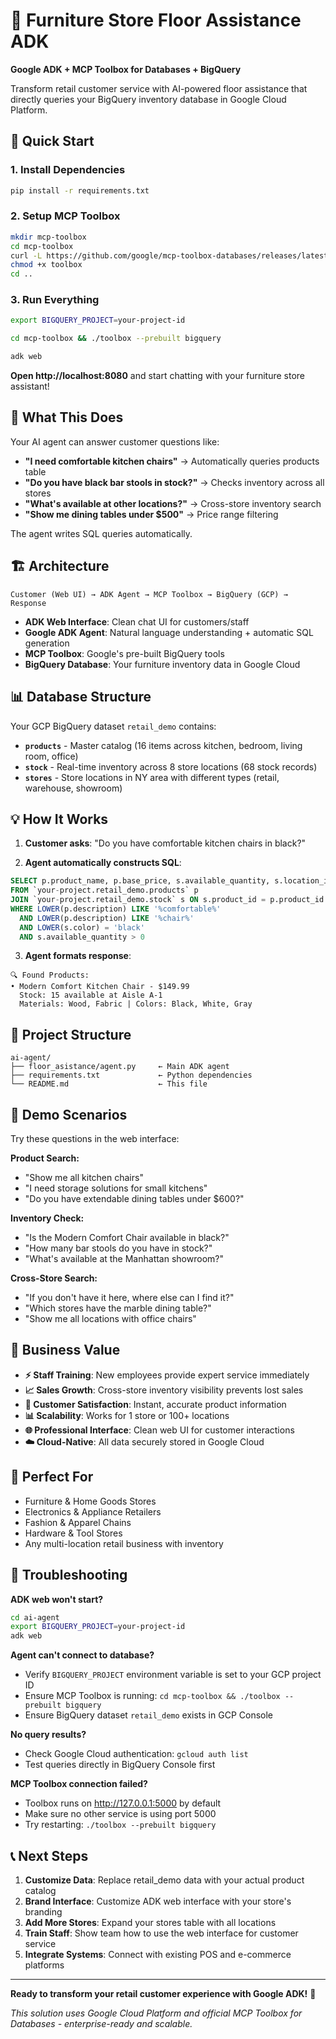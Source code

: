 # 🏪 Furniture Store Floor Assistance ADK

**Google ADK + MCP Toolbox for Databases + BigQuery**

Transform retail customer service with AI-powered floor assistance that directly queries your BigQuery inventory database in Google Cloud Platform.

## 🚀 Quick Start

### 1. Install Dependencies
```bash
pip install -r requirements.txt
```

### 2. Setup MCP Toolbox
```bash
mkdir mcp-toolbox
cd mcp-toolbox
curl -L https://github.com/google/mcp-toolbox-databases/releases/latest/download/toolbox-linux -o toolbox
chmod +x toolbox
cd ..
```

### 3. Run Everything
```bash
export BIGQUERY_PROJECT=your-project-id

cd mcp-toolbox && ./toolbox --prebuilt bigquery

adk web
```

**Open http://localhost:8080** and start chatting with your furniture store assistant!

## 🎯 What This Does

Your AI agent can answer customer questions like:
- **"I need comfortable kitchen chairs"** → Automatically queries products table
- **"Do you have black bar stools in stock?"** → Checks inventory across all stores
- **"What's available at other locations?"** → Cross-store inventory search
- **"Show me dining tables under $500"** → Price range filtering

The agent writes SQL queries automatically.

## 🏗️ Architecture

```
Customer (Web UI) → ADK Agent → MCP Toolbox → BigQuery (GCP) → Response
```

- **ADK Web Interface**: Clean chat UI for customers/staff
- **Google ADK Agent**: Natural language understanding + automatic SQL generation
- **MCP Toolbox**: Google's pre-built BigQuery tools
- **BigQuery Database**: Your furniture inventory data in Google Cloud

## 📊 Database Structure

Your GCP BigQuery dataset `retail_demo` contains:
- **`products`** - Master catalog (16 items across kitchen, bedroom, living room, office)
- **`stock`** - Real-time inventory across 8 store locations (68 stock records)
- **`stores`** - Store locations in NY area with different types (retail, warehouse, showroom)

## 💡 How It Works

1. **Customer asks**: "Do you have comfortable kitchen chairs in black?"

2. **Agent automatically constructs SQL**:
```sql
SELECT p.product_name, p.base_price, s.available_quantity, s.location_in_store
FROM `your-project.retail_demo.products` p
JOIN `your-project.retail_demo.stock` s ON s.product_id = p.product_id
WHERE LOWER(p.description) LIKE '%comfortable%'
  AND LOWER(p.description) LIKE '%chair%'
  AND LOWER(s.color) = 'black'
  AND s.available_quantity > 0
```

3. **Agent formats response**:
```
🔍 Found Products:
• Modern Comfort Kitchen Chair - $149.99
  Stock: 15 available at Aisle A-1
  Materials: Wood, Fabric | Colors: Black, White, Gray
```

## 📁 Project Structure

```
ai-agent/
├── floor_asistance/agent.py     ← Main ADK agent
├── requirements.txt             ← Python dependencies
└── README.md                    ← This file
```

## 🎪 Demo Scenarios

Try these questions in the web interface:

**Product Search:**
- "Show me all kitchen chairs"
- "I need storage solutions for small kitchens"
- "Do you have extendable dining tables under $600?"

**Inventory Check:**
- "Is the Modern Comfort Chair available in black?"
- "How many bar stools do you have in stock?"
- "What's available at the Manhattan showroom?"

**Cross-Store Search:**
- "If you don't have it here, where else can I find it?"
- "Which stores have the marble dining table?"
- "Show me all locations with office chairs"

## 🏪 Business Value

- **⚡ Staff Training**: New employees provide expert service immediately
- **📈 Sales Growth**: Cross-store inventory visibility prevents lost sales
- **🎯 Customer Satisfaction**: Instant, accurate product information
- **📊 Scalability**: Works for 1 store or 100+ locations
- **🌐 Professional Interface**: Clean web UI for customer interactions
- **☁️ Cloud-Native**: All data securely stored in Google Cloud

## 🎯 Perfect For

- Furniture & Home Goods Stores
- Electronics & Appliance Retailers  
- Fashion & Apparel Chains
- Hardware & Tool Stores
- Any multi-location retail business with inventory

## 🔧 Troubleshooting

**ADK web won't start?**
```bash
cd ai-agent
export BIGQUERY_PROJECT=your-project-id
adk web
```

**Agent can't connect to database?**
- Verify `BIGQUERY_PROJECT` environment variable is set to your GCP project ID
- Ensure MCP Toolbox is running: `cd mcp-toolbox && ./toolbox --prebuilt bigquery`
- Ensure BigQuery dataset `retail_demo` exists in GCP Console

**No query results?**
- Check Google Cloud authentication: `gcloud auth list`
- Test queries directly in BigQuery Console first

**MCP Toolbox connection failed?**
- Toolbox runs on http://127.0.0.1:5000 by default
- Make sure no other service is using port 5000
- Try restarting: `./toolbox --prebuilt bigquery`

## 📞 Next Steps

1. **Customize Data**: Replace retail_demo data with your actual product catalog  
2. **Brand Interface**: Customize ADK web interface with your store's branding
3. **Add More Stores**: Expand your stores table with all locations
4. **Train Staff**: Show team how to use the web interface for customer service
5. **Integrate Systems**: Connect with existing POS and e-commerce platforms

---

**Ready to transform your retail customer experience with Google ADK!** 🚀

*This solution uses Google Cloud Platform and official MCP Toolbox for Databases - enterprise-ready and scalable.*